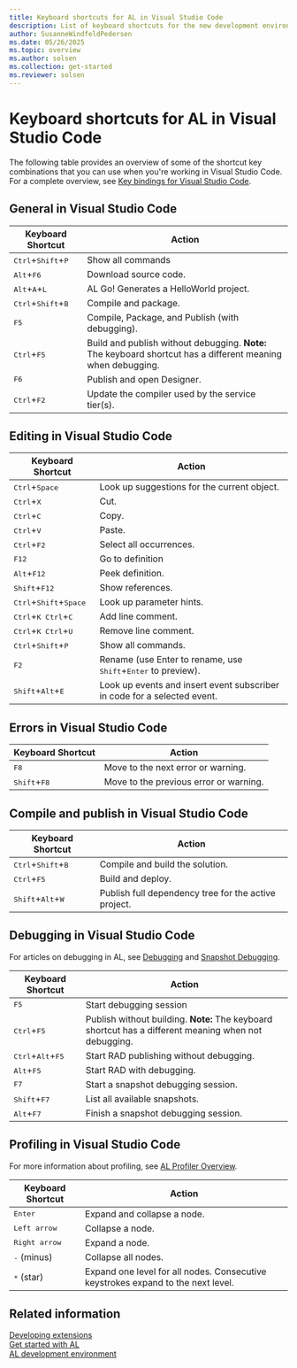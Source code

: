 ```yaml
---
title: Keyboard shortcuts for AL in Visual Studio Code
description: List of keyboard shortcuts for the new development environment (Visual Studio Code).
author: SusanneWindfeldPedersen
ms.date: 05/26/2025
ms.topic: overview
ms.author: solsen
ms.collection: get-started
ms.reviewer: solsen
---
```


# Keyboard shortcuts for AL in Visual Studio Code

The following table provides an overview of some of the shortcut key combinations that you can use when you're working in Visual Studio Code. For a complete overview, see [Key bindings for Visual Studio Code](https://code.visualstudio.com/docs/customization/keybindings).

## General in Visual Studio Code

|Keyboard Shortcut| Action|
|-----------------|-------|
|<kbd>Ctrl</kbd>+<kbd>Shift</kbd>+<kbd>P</kbd>|Show all commands|
|<kbd>Alt</kbd>+<kbd>F6</kbd>|Download source code.|
|<kbd>Alt</kbd>+<kbd>A</kbd>+<kbd>L</kbd>|AL Go! Generates a HelloWorld project.|
|<kbd>Ctrl</kbd>+<kbd>Shift</kbd>+<kbd>B</kbd>|Compile and package.|
|<kbd>F5</kbd>|Compile, Package, and Publish (with debugging).|  
|<kbd>Ctrl</kbd>+<kbd>F5</kbd>|Build and publish without debugging. **Note:** The keyboard shortcut has a different meaning when debugging.|
|<kbd>F6</kbd>|Publish and open Designer.|
|<kbd>Ctrl</kbd>+<kbd>F2</kbd>|Update the compiler used by the service tier(s).|

## Editing in Visual Studio Code

|Keyboard Shortcut| Action|
|-----------------|-------|
|<kbd>Ctrl</kbd>+<kbd>Space</kbd>|Look up suggestions for the current object.|
|<kbd>Ctrl</kbd>+<kbd>X</kbd>|Cut.|
|<kbd>Ctrl</kbd>+<kbd>C</kbd>|Copy.|
|<kbd>Ctrl</kbd>+<kbd>V</kbd>|Paste.|
|<kbd>Ctrl</kbd>+<kbd>F2</kbd>|Select all occurrences.|
|<kbd>F12</kbd>|Go to definition|
|<kbd>Alt</kbd>+<kbd>F12</kbd>|Peek definition.|
|<kbd>Shift</kbd>+<kbd>F12</kbd>|Show references.|
|<kbd>Ctrl</kbd>+<kbd>Shift</kbd>+<kbd>Space</kbd>|Look up parameter hints.|
|<kbd>Ctrl</kbd>+<kbd>K Ctrl</kbd>+<kbd>C</kbd>|Add line comment.|
|<kbd>Ctrl</kbd>+<kbd>K Ctrl</kbd>+<kbd>U</kbd>|Remove line comment.|
|<kbd>Ctrl</kbd>+<kbd>Shift</kbd>+<kbd>P</kbd>|Show all commands.|
|<kbd>F2</kbd>|Rename (use </kbd>Enter</kbd> to rename, use <kbd>Shift</kbd>+<kbd>Enter</kbd> to preview).|
|<kbd>Shift</kbd>+<kbd>Alt</kbd>+<kbd>E</kbd>|Look up events and insert event subscriber in code for a selected event.|

## Errors in Visual Studio Code

|Keyboard Shortcut| Action|
|-----------------|-------|
|<kbd>F8</kbd>|Move to the next error or warning.|
|<kbd>Shift</kbd>+<kbd>F8</kbd>|Move to the previous error or warning.|

## Compile and publish in Visual Studio Code

|Keyboard Shortcut| Action|
|-----------------|-------|
|<kbd>Ctrl</kbd>+<kbd>Shift</kbd>+<kbd>B</kbd>|Compile and build the solution.|
|<kbd>Ctrl</kbd>+<kbd>F5</kbd>|Build and deploy.|
|<kbd>Shift</kbd>+<kbd>Alt</kbd>+<kbd>W</kbd>| Publish full dependency tree for the active project.|

## Debugging in Visual Studio Code

For articles on debugging in AL, see [Debugging](devenv-debugging.md) and [Snapshot Debugging](devenv-snapshot-debugging.md).

|Keyboard Shortcut|Action|
|-----------------|------|
|<kbd>F5</kbd>           |Start debugging session|
|<kbd>Ctrl</kbd>+<kbd>F5</kbd>|Publish without building. **Note:** The keyboard shortcut has a different meaning when not debugging.|  
|<kbd>Ctrl</kbd>+<kbd>Alt</kbd>+<kbd>F5</kbd>  |Start RAD publishing without debugging.|
|<kbd>Alt</kbd>+<kbd>F5</kbd>      |Start RAD with debugging.
|<kbd>F7</kbd>|Start a snapshot debugging session.|
|<kbd>Shift</kbd>+<kbd>F7</kbd>|List all available snapshots.|
|<kbd>Alt</kbd>+<kbd>F7</kbd>|Finish a snapshot debugging session.|

## Profiling in Visual Studio Code

For more information about profiling, see [AL Profiler Overview](devenv-al-profiler-overview.md).

|Keyboard Shortcut|Action|
|-----------------|------|
|<kbd>Enter</kbd> | Expand and collapse a node. |
|<kbd>Left arrow</kbd> | Collapse a node. |
|<kbd>Right arrow</kbd> | Expand a node. |
|<kbd>-</kbd> (minus) | Collapse all nodes.|
|<kbd>*</kbd> (star) | Expand one level for all nodes. Consecutive keystrokes expand to the next level.|

## Related information

[Developing extensions](devenv-dev-overview.md)  
[Get started with AL](devenv-get-started.md)  
[AL development environment](devenv-reference-overview.md)  
